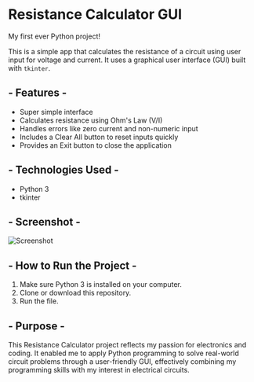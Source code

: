 # Resistance Calculator GUI

My first ever Python project!

This is a simple app that calculates the resistance of a circuit using user input for voltage and current. It uses a graphical user interface (GUI) built with `tkinter`.

## - Features -
- Super simple interface
- Calculates resistance using Ohm's Law (V/I)
- Handles errors like zero current and non-numeric input
- Includes a Clear All button to reset inputs quickly
- Provides an Exit button to close the application

## - Technologies Used -
- Python 3
- tkinter

## - Screenshot -
![Screenshot](project_screenshot)

## - How to Run the Project -
1. Make sure Python 3 is installed on your computer.
2. Clone or download this repository.
3. Run the file.
   
## - Purpose -
This Resistance Calculator project reflects my passion for electronics and coding. It enabled me to apply Python programming to solve real-world circuit problems through a user-friendly GUI, effectively combining my programming skills with my interest in electrical circuits.
